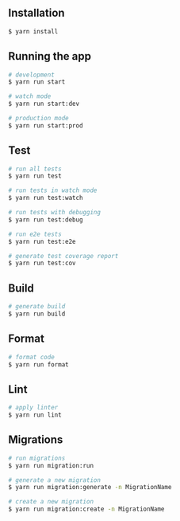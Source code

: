 ## Installation

```bash
$ yarn install
```

## Running the app

```bash
# development
$ yarn run start

# watch mode
$ yarn run start:dev

# production mode
$ yarn run start:prod
```

## Test

```bash
# run all tests
$ yarn run test

# run tests in watch mode
$ yarn run test:watch

# run tests with debugging
$ yarn run test:debug

# run e2e tests
$ yarn run test:e2e

# generate test coverage report
$ yarn run test:cov
```

## Build

```bash
# generate build
$ yarn run build
```

## Format

```bash
# format code
$ yarn run format
```

## Lint

```bash
# apply linter
$ yarn run lint
```

## Migrations

```bash
# run migrations
$ yarn run migration:run

# generate a new migration
$ yarn run migration:generate -n MigrationName

# create a new migration
$ yarn run migration:create -n MigrationName
```
